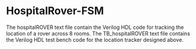 # HospitalRover-FSM
The hospitalROVER text file contain the Verilog HDL code for tracking the location of a rover across 8 rooms.
The TB_hospitalROVER text file contains the Verilog HDL test bench code for the location tracker designed above.
